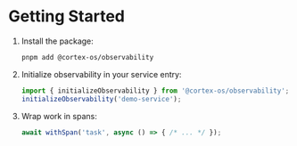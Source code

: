 # Getting Started

1. Install the package:
   ```bash
   pnpm add @cortex-os/observability
   ```
2. Initialize observability in your service entry:
   ```ts
   import { initializeObservability } from '@cortex-os/observability';
   initializeObservability('demo-service');
   ```
3. Wrap work in spans:
   ```ts
   await withSpan('task', async () => { /* ... */ });
   ```
